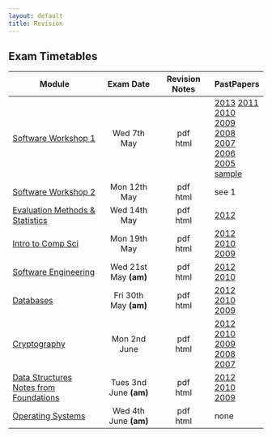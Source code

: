 ```yaml
---
layout: default
title: Revision
---
```


## Exam Timetables

| Module             | Exam Date|Revision Notes | PastPapers |
| ------------------ |:--------:| :-------------:| ----------- |
| [Software Workshop 1](https://www.cs.bham.ac.uk/internal/courses/java/msc/) | Wed 7th May| pdf <br> html| [2013](PastPapers/A2048712.pdf)   [2011](PastPapers/A2048710.pdf)   <br>[2010](PastPapers/A2048709.pdf)  <br>[2009](PastPapers/A2048708.pdf)  <br>[2008](PastPapers/A2048707.pdf)   <br>[2007](PastPapers/A2048706.pdf) <br>[2006](PastPapers/A2048705.pdf)   <br>[2005](PastPapers/A2048704.pdf) <br>[sample](https://www.cs.bham.ac.uk/internal/courses/java/msc/local/java13.pdf)|
|[Software Workshop 2](https://www.cs.bham.ac.uk/internal/courses/java/msc/sem2)|Mon 12th May|pdf <br> html| see 1 |
|[Evaluation Methods & Statistics](https://canvas.bham.ac.uk/courses/2032)|Wed 14th May|pdf <br> html| [2012](PastPapers/EMS12.pdf)|
|[Intro to Comp Sci](https://canvas.bham.ac.uk/courses/1984)|Mon 19th May|pdf <br> html| [2012](PastPapers/Intro12.pdf) <br>[2010](PastPapers/Intro10.pdf) <br>[2009](PastPapers/Intro09.pdf)|
|[Software Engineering](http://www.cs.bham.ac.uk/~rzb/teachingFSE2013.htm)|Wed 21st May **(am)**|pdf <br> html| [2012](PastPapers/SE12.pdf) <br>[2010](PastPapers/SE10.pdf)|
|[Databases](http://www.cs.bham.ac.uk/~jab/Modules/Databases/13-14/)|Fri 30th May **(am)**|pdf <br> html| [2012](PastPapers/DB12.pdf) <br>[2010](PastPapers/DB10.pdf) <br>[2009](PastPapers/DB09.pdf)|
|[Cryptography](http://www.cs.bham.ac.uk/~exr/teaching/lectures/crypto/13_14/)|Mon 2nd June |pdf <br> html| [2012](PastPapers/Crypt12.pdf) <br>[2010](PastPapers/Crypt10.pdf) <br>[2009](PastPapers/Crypt09.pdf)<br>[2008](PastPapers/Crypt08.pdf) <br>[2007](PastPapers/Crypt07.pdf)|
|[Data Structures](https://canvas.bham.ac.uk/courses/2076)<br>[Notes from Foundations](http://www.cs.bham.ac.uk/~jxb/FCS/foundations.pdf)|Tues 3nd June  **(am)**  |pdf <br> html| [2012](PastPapers/DS12.pdf) <br>[2010](PastPapers/DS10.pdf) <br>[2009](PastPapers/DS09.pdf)|
|[Operating Systems](http://www.cs.bham.ac.uk/~bxb/Teaching.html#osan13-14)|Wed 4th June  **(am)** |pdf <br> html| none|
